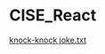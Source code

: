 ﻿# CISE_React
[knock-knock joke.txt](https://github.com/shuoy123/CISE_React/files/8221115/knock-knock.joke.txt)
